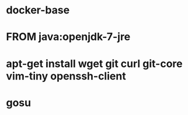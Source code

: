 # docker-base
# FROM java:openjdk-7-jre
# apt-get install wget git curl git-core vim-tiny openssh-client
# gosu
